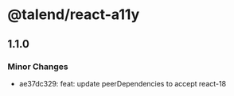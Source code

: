 # @talend/react-a11y

## 1.1.0

### Minor Changes

- ae37dc329: feat: update peerDependencies to accept react-18
